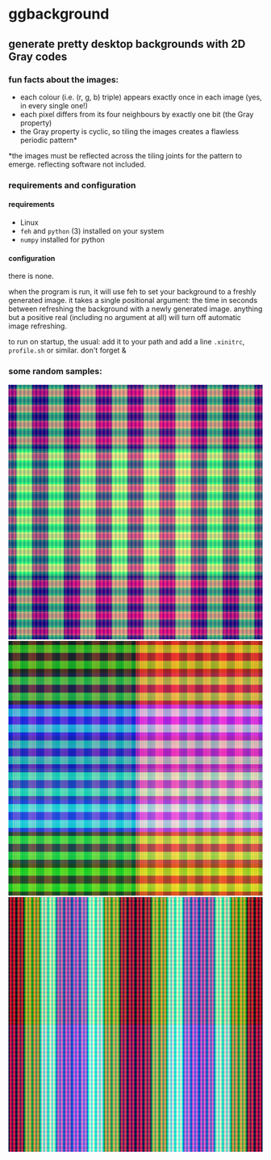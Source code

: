# ggbackground

## generate pretty desktop backgrounds with 2D Gray codes

### fun facts about the images:
- each colour (i.e. (r, g, b) triple) appears exactly once in each image (yes, in every single one!)
- each pixel differs from its four neighbours by exactly one bit (the Gray property)
- the Gray property is cyclic, so tiling the images creates a flawless periodic pattern*

*the images must be reflected across the tiling joints for the pattern to emerge. reflecting software not included.

### requirements and configuration

#### requirements

- Linux
- `feh` and `python` (3) installed on your system
- `numpy` installed for python

#### configuration

there is none.

when the program is run, it will use feh to set your background to a freshly generated image. it takes a single positional argument: the time in seconds between refreshing the background with a newly generated image. anything but a positive real (including no argument at all) will turn off automatic image refreshing.

to run on startup, the usual: add it to your path and add a line `.xinitrc`, `profile.sh` or similar. don't forget &

### some random samples:
![24](https://github.com/qdbp/background_generator/blob/master/test_random_24.png)
![27](https://github.com/qdbp/background_generator/blob/master/test_random_27.png)
![95](https://github.com/qdbp/background_generator/blob/master/test_random_95.png)
